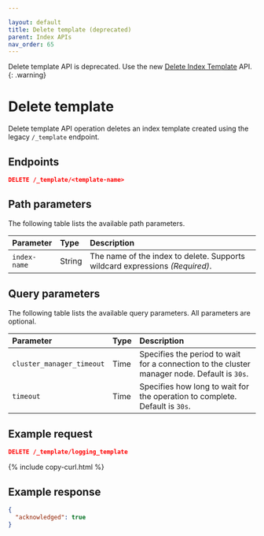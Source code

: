 ```yaml
---

layout: default
title: Delete template (deprecated)
parent: Index APIs
nav_order: 65
---
```


Delete template API is deprecated. Use the new [Delete Index Template]({{site.url}}{{site.baseurl}}/api-reference/index-apis/delete-index-template/) API.
{: .warning}

# Delete template

Delete template API operation deletes an index template created using the legacy `/_template` endpoint.


## Endpoints

```json
DELETE /_template/<template-name>
```

## Path parameters

The following table lists the available path parameters.

| Parameter    | Type   | Description                                                 |
| :----------- | :----- | :---------------------------------------------------------- |
| `index-name` | String | The name of the index to delete. Supports wildcard expressions _(Required)_. |

## Query parameters

The following table lists the available query parameters. All parameters are optional.

| Parameter       | Type | Description                                                                                  |
| :-------------- | :--- | :------------------------------------------------------------------------------------------- |
| `cluster_manager_timeout` | Time | Specifies the period to wait for a connection to the cluster manager node. Default is `30s`. |
| `timeout`                 | Time    | Specifies how long to wait for the operation to complete. Default is `30s`. |

## Example request

```json
DELETE /_template/logging_template
```
{% include copy-curl.html %}

## Example response

```json
{
  "acknowledged": true
}
```

